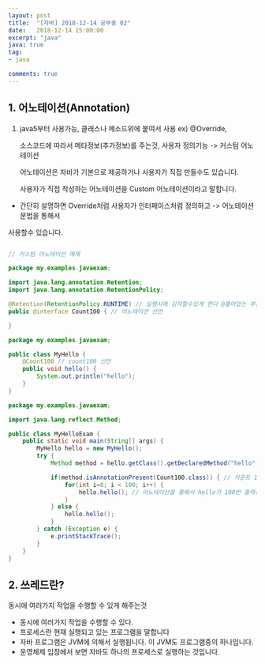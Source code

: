 ```yaml
---
layout: post
title:  "[자바] 2018-12-14 공부중 02"
date:   2018-12-14 15:00:00
excerpt: "java"
java: true
tag:
- java

comments: true
---
```


## 1. 어노테이션(Annotation)

1) java5부터 사용가능, 클래스나 메소드위에 붙여서 사용 ex) @Override, 

   소스코드에 따라서 메타정보(추가정보)를 주는것, 사용자 정의기능 -> 커스텀 어노테이션

   어노테이션은 자바가 기본으로 제공하거나 사용자가 직접 만들수도 있습니다. 

   사용자가 직접 작성하는 어노테이션을 Custom 어노테이션이라고 말합니다. 

* 간단히 설명하면 Override처럼 사용자가 인터페이스처럼 정의하고 -> 어노테이션 문법을 통해서

사용할수 있습니다.

```java

// 커스텀 어노테이션 예제

package my.examples.javaexam;

import java.lang.annotation.Retention;
import java.lang.annotation.RetentionPolicy;

@Retention(RetentionPolicy.RUNTIME) // 실행시에 감지할수있게 한다 @붙어있는 부분을!
public @interface Count100 { // 어노테이션 선언

}

package my.examples.javaexam;

public class MyHello { 
    @Count100 // count100 선언
    public void hello() {
        System.out.println("hello");
    }
}

package my.examples.javaexam;

import java.lang.reflect.Method;

public class MyHelloExam {
    public static void main(String[] args) {
        MyHello hello = new MyHello();
        try {
            Method method = hello.getClass().getDeclaredMethod("hello");

            if(method.isAnnotationPresent(Count100.class)) { // 카운트 100 클래스
                for(int i=0; i < 100; i++) {
                    hello.hello(); // 어노테이션을 통해서 hello가 100번 출력된다.
                }
            } else {
                hello.hello();
            }
        } catch (Exception e) {
            e.printStackTrace();
        }
    }
}

```

## 2. 쓰레드란?

동시에 여러가지 작업을 수행할 수 있게 해주는것

* 동시에 여러가지 작업을 수행할 수 있다.
* 프로세스란 현재 실행되고 있는 프로그램을 말합니다
* 자바 프로그램은 JVM에 의해서 실행됩니다. 이 JVM도 프로그램중의 하나입니다.
* 운영체제 입장에서 보면 자바도 하나의 프로세스로 실행하는 것입니다.


